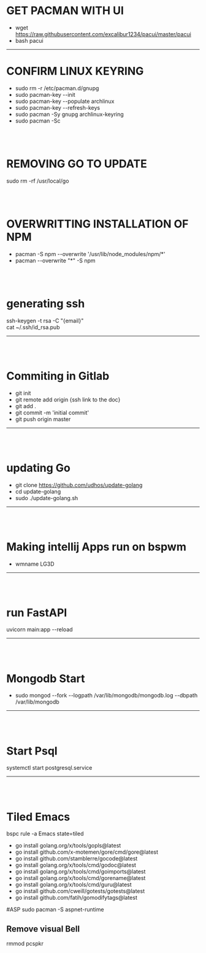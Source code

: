 # GET PACMAN WITH UI
- wget https://raw.githubusercontent.com/excalibur1234/pacui/master/pacui
- bash pacui

<hr/>

# CONFIRM LINUX KEYRING
- sudo rm -r /etc/pacman.d/gnupg
- sudo pacman-key --init
- sudo pacman-key --populate archlinux 
- sudo pacman-key --refresh-keys
- sudo pacman -Sy gnupg archlinux-keyring 
- sudo pacman -Sc

<br>
<br>

# REMOVING GO TO UPDATE

sudo rm -rf /usr/local/go

<br>
<br>

# OVERWRITTING INSTALLATION OF NPM
- pacman -S npm --overwrite '/usr/lib/node_modules/npm/*'
- pacman --overwrite "*" -S npm 

<br>
<br>

# generating ssh

ssh-keygen -t rsa -C "{email}"
<br>
cat ~/.ssh/id_rsa.pub 
<hr />

<br>
<br>

# Commiting in Gitlab

- git init
- git remote add origin {ssh link to the doc}
- git add .
- git commit -m 'initial commit'
- git push origin master
<hr />
<br>
<br>

# updating Go

- git clone https://github.com/udhos/update-golang
- cd update-golang
- sudo ./update-golang.sh
<hr />
<br>
<br>

# Making intellij Apps run on bspwm
- wmname LG3D
<hr />
<br>
<br>

# run FastAPI
uvicorn main:app --reload 
<hr />
<br>
<br>

# Mongodb Start
- sudo mongod --fork --logpath /var/lib/mongodb/mongodb.log --dbpath /var/lib/mongodb
<hr />
<br>
<br>

# Start Psql
systemctl start postgresql.service 
<hr />
<br>
<br>

# Tiled Emacs
bspc rule -a Emacs state=tiled
- go install golang.org/x/tools/gopls@latest
- go install github.com/x-motemen/gore/cmd/gore@latest
- go install github.com/stamblerre/gocode@latest
- go install golang.org/x/tools/cmd/godoc@latest
- go install golang.org/x/tools/cmd/goimports@latest
- go install golang.org/x/tools/cmd/gorename@latest
- go install golang.org/x/tools/cmd/guru@latest
- go install github.com/cweill/gotests/gotests@latest
- go install github.com/fatih/gomodifytags@latest


#ASP
sudo pacman -S aspnet-runtime

## Remove visual Bell
rmmod pcspkr
